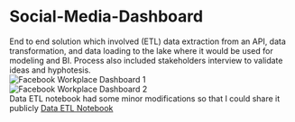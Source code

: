 # Social-Media-Dashboard
End to end solution which involved (ETL) data extraction from an API, data transformation, and data loading to the lake where it would be used for modeling and BI. Process also included stakeholders interview to validate ideas and hyphotesis.
<br />
![Facebook Workplace Dashboard 1](https://user-images.githubusercontent.com/55111736/172391980-18974e0e-284e-428e-acea-73290f7130ea.jpg)
<br />
![Facebook Workplace Dashboard 2](https://user-images.githubusercontent.com/55111736/172392076-27c554f1-fd4b-43a8-b14f-93fc4fe32ce6.jpeg)
<br />
Data ETL notebook had some minor modifications so that I could share it publicly
[Data ETL Notebook](https://github.com/BebetoFernandes/Social-Media-Dashboard/blob/main/shareable_fbwp_RH_data_ETL.ipynb)
